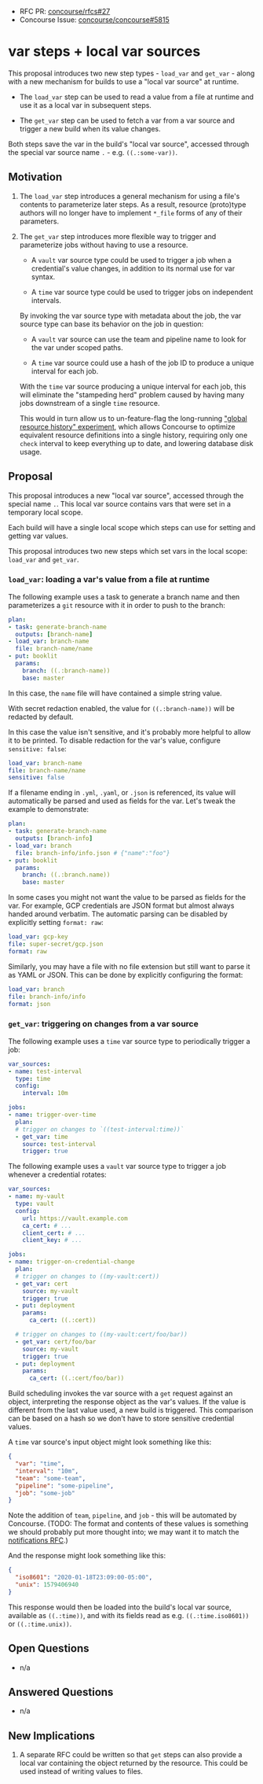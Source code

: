 * RFC PR: [concourse/rfcs#27](https://github.com/concourse/rfcs/pull/27)
* Concourse Issue: [concourse/concourse#5815](https://github.com/concourse/concourse/issues/5815)

# var steps + local var sources

This proposal introduces two new step types - `load_var` and `get_var` - along
with a new mechanism for builds to use a "local var source" at runtime.

* The `load_var` step can be used to read a value from a file at runtime and
  use it as a local var in subsequent steps.

* The `get_var` step can be used to fetch a var from a var source and trigger a
  new build when its value changes.

Both steps save the var in the build's "local var source", accessed through the
special var source name `.` - e.g. `((.:some-var))`.

## Motivation

1. The `load_var` step introduces a general mechanism for using a file's
   contents to parameterize later steps. As a result, resource (proto)type
   authors will no longer have to implement `*_file` forms of any of their
   parameters.

1. The `get_var` step introduces more flexible way to trigger and parameterize
   jobs without having to use a resource.

   * A `vault` var source type could be used to trigger a job when a
     credential's value changes, in addition to its normal use for var syntax.

   * A `time` var source type could be used to trigger jobs on independent
     intervals.

   By invoking the var source type with metadata about the job, the var source
   type can base its behavior on the job in question:

   * A `vault` var source can use the team and pipeline name to look for the var
     under scoped paths.

   * A `time` var source could use a hash of the job ID to produce a unique
     interval for each job.

   With the `time` var source producing a unique interval for each job, this
   will eliminate the "stampeding herd" problem caused by having many jobs
   downstream of a single `time` resource.

   This would in turn allow us to un-feature-flag the long-running ["global
   resource history" experiment][global-resources-issue], which allows
   Concourse to optimize equivalent resource definitions into a single history,
   requiring only one `check` interval to keep everything up to date, and
   lowering database disk usage.

## Proposal

This proposal introduces a new "local var source", accessed through the special
name `.`. This local var source contains vars that were set in a temporary
local scope.

Each build will have a single local scope which steps can use for setting and
getting var values.

This proposal introduces two new steps which set vars in the local scope:
`load_var` and `get_var`.

### `load_var`: loading a var's value from a file at runtime

The following example uses a task to generate a branch name and then
parameterizes a `git` resource with it in order to push to the branch:

```yaml
plan:
- task: generate-branch-name
  outputs: [branch-name]
- load_var: branch-name
  file: branch-name/name
- put: booklit
  params:
    branch: ((.:branch-name))
    base: master
```

In this case, the `name` file will have contained a simple string value.

With secret redaction enabled, the value for `((.:branch-name))` will be
redacted by default.

In this case the value isn't sensitive, and it's probably more helpful to allow
it to be printed. To disable redaction for the var's value, configure
`sensitive: false`:

```yaml
load_var: branch-name
file: branch-name/name
sensitive: false
```

If a filename ending in `.yml`, `.yaml`, or `.json` is referenced, its value
will automatically be parsed and used as fields for the var. Let's tweak the
example to demonstrate:

```yaml
plan:
- task: generate-branch-name
  outputs: [branch-info]
- load_var: branch
  file: branch-info/info.json # {"name":"foo"}
- put: booklit
  params:
    branch: ((.:branch.name))
    base: master
```

In some cases you might not want the value to be parsed as fields for the var.
For example, GCP credentials are JSON format but almost always handed around
verbatim. The automatic parsing can be disabled by explicitly setting `format:
raw`:

```yaml
load_var: gcp-key
file: super-secret/gcp.json
format: raw
```

Similarly, you may have a file with no file extension but still want to parse
it as YAML or JSON. This can be done by explicitly configuring the format:

```yaml
load_var: branch
file: branch-info/info
format: json
```

### `get_var`: triggering on changes from a var source

The following example uses a `time` var source type to periodically trigger a
job:

```yaml
var_sources:
- name: test-interval
  type: time
  config:
    interval: 10m

jobs:
- name: trigger-over-time
  plan:
  # trigger on changes to `((test-interval:time))`
  - get_var: time
    source: test-interval
    trigger: true
```

The following example uses a `vault` var source type to trigger a job whenever
a credential rotates:

```yaml
var_sources:
- name: my-vault
  type: vault
  config:
    url: https://vault.example.com
    ca_cert: # ...
    client_cert: # ...
    client_key: # ...

jobs:
- name: trigger-on-credential-change
  plan:
  # trigger on changes to ((my-vault:cert))
  - get_var: cert
    source: my-vault
    trigger: true
  - put: deployment
    params:
      ca_cert: ((.:cert))

  # trigger on changes to ((my-vault:cert/foo/bar))
  - get_var: cert/foo/bar
    source: my-vault
    trigger: true
  - put: deployment
    params:
      ca_cert: ((.:cert/foo/bar))
```

Build scheduling invokes the var source with a `get` request against an object,
interpreting the response object as the var's values. If the value is different
from the last value used, a new build is triggered. This comparison can be
based on a hash so we don't have to store sensitive credential values.

A `time` var source's input object might look something like this:

```json
{
  "var": "time",
  "interval": "10m",
  "team": "some-team",
  "pipeline": "some-pipeline",
  "job": "some-job"
}
```

Note the addition of `team`, `pipeline`, and `job` - this will be automated by
Concourse. (TODO: The format and contents of these values is something we
should probably put more thought into; we may want it to match the
[notifications RFC][notifications-rfc].)

And the response might look something like this:

```json
{
  "iso8601": "2020-01-18T23:09:00-05:00",
  "unix": 1579406940
}
```

This response would then be loaded into the build's local var source, available
as `((.:time))`, and with its fields read as e.g. `((.:time.iso8601))` or
`((.:time.unix))`.

## Open Questions

* n/a

## Answered Questions

* n/a

## New Implications

1. A separate RFC could be written so that `get` steps can also provide a local
   var containing the object returned by the resource. This could be used
   instead of writing values to files.

[resources-rfc]: https://github.com/vito/rfcs/blob/resource-prototypes/038-resource-prototypes/proposal.md
[global-resources-issue]: https://github.com/concourse/concourse/issues/2386
[notifications-rfc]: https://github.com/concourse/rfcs/pull/28
